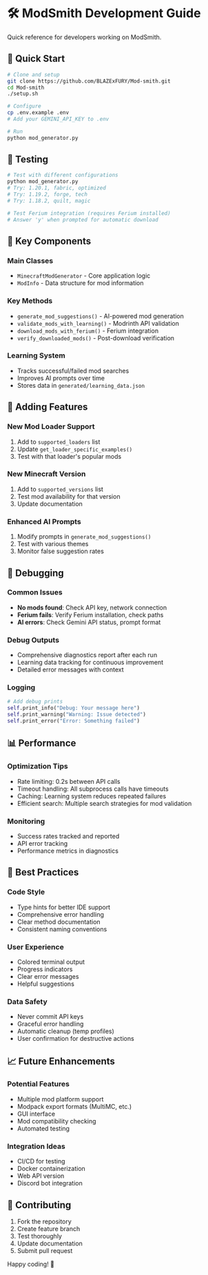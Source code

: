 # 🛠️ ModSmith Development Guide

Quick reference for developers working on ModSmith.

## 🚀 Quick Start

```bash
# Clone and setup
git clone https://github.com/BLAZExFURY/Mod-smith.git
cd Mod-smith
./setup.sh

# Configure
cp .env.example .env
# Add your GEMINI_API_KEY to .env

# Run
python mod_generator.py
```

## 🧪 Testing

```bash
# Test with different configurations
python mod_generator.py
# Try: 1.20.1, fabric, optimized
# Try: 1.19.2, forge, tech
# Try: 1.18.2, quilt, magic

# Test Ferium integration (requires Ferium installed)
# Answer 'y' when prompted for automatic download
```

## 🔧 Key Components

### Main Classes
- `MinecraftModGenerator` - Core application logic
- `ModInfo` - Data structure for mod information

### Key Methods
- `generate_mod_suggestions()` - AI-powered mod generation
- `validate_mods_with_learning()` - Modrinth API validation
- `download_mods_with_ferium()` - Ferium integration
- `verify_downloaded_mods()` - Post-download verification

### Learning System
- Tracks successful/failed mod searches
- Improves AI prompts over time
- Stores data in `generated/learning_data.json`

## 📝 Adding Features

### New Mod Loader Support
1. Add to `supported_loaders` list
2. Update `get_loader_specific_examples()`
3. Test with that loader's popular mods

### New Minecraft Version
1. Add to `supported_versions` list
2. Test mod availability for that version
3. Update documentation

### Enhanced AI Prompts
1. Modify prompts in `generate_mod_suggestions()`
2. Test with various themes
3. Monitor false suggestion rates

## 🐛 Debugging

### Common Issues
- **No mods found**: Check API key, network connection
- **Ferium fails**: Verify Ferium installation, check paths
- **AI errors**: Check Gemini API status, prompt format

### Debug Outputs
- Comprehensive diagnostics report after each run
- Learning data tracking for continuous improvement
- Detailed error messages with context

### Logging
```python
# Add debug prints
self.print_info("Debug: Your message here")
self.print_warning("Warning: Issue detected")
self.print_error("Error: Something failed")
```

## 📊 Performance

### Optimization Tips
- Rate limiting: 0.2s between API calls
- Timeout handling: All subprocess calls have timeouts
- Caching: Learning system reduces repeated failures
- Efficient search: Multiple search strategies for mod validation

### Monitoring
- Success rates tracked and reported
- API error tracking
- Performance metrics in diagnostics

## 🎯 Best Practices

### Code Style
- Type hints for better IDE support
- Comprehensive error handling
- Clear method documentation
- Consistent naming conventions

### User Experience
- Colored terminal output
- Progress indicators
- Clear error messages
- Helpful suggestions

### Data Safety
- Never commit API keys
- Graceful error handling
- Automatic cleanup (temp profiles)
- User confirmation for destructive actions

## 📈 Future Enhancements

### Potential Features
- Multiple mod platform support
- Modpack export formats (MultiMC, etc.)
- GUI interface
- Mod compatibility checking
- Automated testing

### Integration Ideas
- CI/CD for testing
- Docker containerization
- Web API version
- Discord bot integration

## 🤝 Contributing

1. Fork the repository
2. Create feature branch
3. Test thoroughly
4. Update documentation
5. Submit pull request

Happy coding! 🎉
